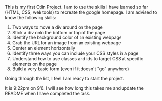 This is my first Odin Project. I am to use the skills I have learned so far (HTML, CSS, web tools) to recreate the google homepage. I am advised to know the following skills:

1. Two ways to move a div around on the page
2. Stick a div onto the bottom or top of the page
3. Identify the background color of an existing webpage
4. Grab the URL for an image from an existing webpage
5. Center an element horizontally
6. Identify three ways you can include your CSS styles in a page
7. Understand how to use classes and ids to target CSS at specific elements on the page
8. Build a very basic form (even if it doesn't "go" anywhere)

Going through the list, I feel I am ready to start the project. 

It is 9:22pm on 9/6. I will see how long this takes me and update the README when I have completed the task. 
